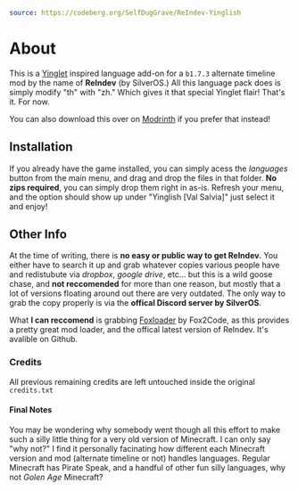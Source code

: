 ```YAML
source: https://codeberg.org/SelfDugGrave/ReIndev-Yinglish

```

# About

This is a [Yinglet](https://en.wikifur.com/wiki/Out-of-Placers) inspired language add-on for a `b1.7.3` alternate timeline mod by the name of **ReIndev** (by SilverOS.) All this language pack does is simply modify "th" with "zh." Which gives it that special Yinglet flair! That's it. For now.

You can also download this over on [Modrinth](https://modrinth.com/mod/yinglish-for-reindev) if you prefer that instead!

## Installation

If you already have the game installed, you can simply acess the *languages* button from the main menu, and drag and drop the files in that folder. **No zips required**, you can simply drop them right in as-is. Refresh your menu, and the option should show up under "Yinglish [Val Salvia]" just select it and enjoy!

## Other Info

At the time of writing, there is **no easy or public way to get ReIndev.** You either have to search it up and grab whatever copies various people have and redistubute via *dropbox*, *google drive*, etc... but this is a wild goose chase, and **not reccomended** for more than one reason, but mostly that a lot of versions floating around out there are very outdated. The only way to grab the copy properly is via the **offical Discord server by SilverOS**.

What **I can reccomend** is grabbing [Foxloader](https://github.com/Fox2Code/FoxLoader) by Fox2Code, as this provides a pretty great mod loader, and the offical latest version of ReIndev. It's avalible on Github.

### Credits

All previous remaining credits are left untouched inside the original `credits.txt`

#### Final Notes

You may be wondering why somebody went though all this effort to make such a silly little thing for a very old version of Minecraft. I can only say "why not?" I find it personally facinating how different each Minecraft version and mod (alternate timeline or not) handles languages. Regular Minecraft has Pirate Speak, and a handful of other fun silly languages, why not *Golen Age* Minecraft?